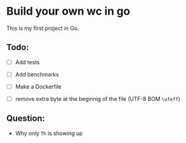 # Build your own wc in go

This is my first project in Go.

## Todo:

- [ ] Add tests
- [ ] Add benchmarks
- [ ] Make a Dockerfile
- [ ] remove extra byte at the beginnig of the file (UTF-8 BOM `\ufeff`)


## Question:

- Why only `Th` is showing up